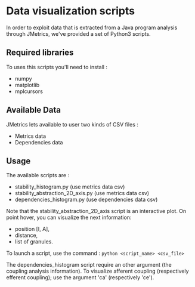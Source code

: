 # Data visualization scripts

In order to exploit data that is extracted from a Java program analysis through JMetrics,
we've provided a set of Python3 scripts.

## Required libraries

To uses this scripts you'll need to install :

* numpy
* matplotlib
* mplcursors

## Available Data

JMetrics lets available to user two kinds of CSV files :

* Metrics data
* Dependencies data

## Usage

The available scripts are :

* stability_histogram.py (use metrics data csv)
* stability_abstraction_2D_axis.py (use metrics data csv)
* dependencies_histogram.py (use dependencies data csv)

Note that the stability_abstraction_2D_axis script is an interactive plot.
On point hover, you can visualize the next information:

* position [I, A],
* distance,
* list of granules.

To launch a script, use the command : `python <script_name> <csv_file>`

The dependencies_histogram script require an other argument (the coupling analysis information).
To visualize afferent coupling (respectively efferent coupling); use the argument 'ca' (respectively 'ce').